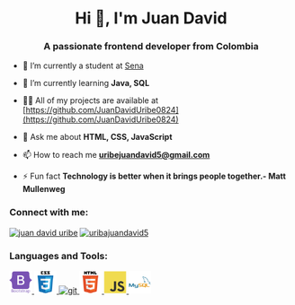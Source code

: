 <h1 align="center">Hi 👋, I'm Juan David</h1>
<h3 align="center">A passionate frontend developer from Colombia</h3>

- 🔭 I’m currently a student at [Sena](https://www.sena.edu.co/es-co/Paginas/default.aspx)

- 🌱 I’m currently learning **Java, SQL**

- 👨‍💻 All of my projects are available at [https://github.com/JuanDavidUribe0824](https://github.com/JuanDavidUribe0824)

- 💬 Ask me about **HTML, CSS, JavaScript**

- 📫 How to reach me **uribejuandavid5@gmail.com**

- ⚡ Fun fact **Technology is better when it brings people together.- Matt Mullenweg**

<h3 align="left">Connect with me:</h3>
<p align="left">
<a href="https://fb.com/juan david uribe" target="blank"><img align="center" src="https://raw.githubusercontent.com/rahuldkjain/github-profile-readme-generator/master/src/images/icons/Social/facebook.svg" alt="juan david uribe" height="30" width="40" /></a>
<a href="https://instagram.com/uribajuandavid5" target="blank"><img align="center" src="https://raw.githubusercontent.com/rahuldkjain/github-profile-readme-generator/master/src/images/icons/Social/instagram.svg" alt="uribajuandavid5" height="30" width="40" /></a>
</p>

<h3 align="left">Languages and Tools:</h3>
<p align="left"> <a href="https://getbootstrap.com" target="_blank" rel="noreferrer"> <img src="https://raw.githubusercontent.com/devicons/devicon/master/icons/bootstrap/bootstrap-plain-wordmark.svg" alt="bootstrap" width="40" height="40"/> </a> <a href="https://www.w3schools.com/css/" target="_blank" rel="noreferrer"> <img src="https://raw.githubusercontent.com/devicons/devicon/master/icons/css3/css3-original-wordmark.svg" alt="css3" width="40" height="40"/> </a> <a href="https://git-scm.com/" target="_blank" rel="noreferrer"> <img src="https://www.vectorlogo.zone/logos/git-scm/git-scm-icon.svg" alt="git" width="40" height="40"/> </a> <a href="https://www.w3.org/html/" target="_blank" rel="noreferrer"> <img src="https://raw.githubusercontent.com/devicons/devicon/master/icons/html5/html5-original-wordmark.svg" alt="html5" width="40" height="40"/> </a> <a href="https://developer.mozilla.org/en-US/docs/Web/JavaScript" target="_blank" rel="noreferrer"> <img src="https://raw.githubusercontent.com/devicons/devicon/master/icons/javascript/javascript-original.svg" alt="javascript" width="40" height="40"/> </a> <a href="https://www.mysql.com/" target="_blank" rel="noreferrer"> <img src="https://raw.githubusercontent.com/devicons/devicon/master/icons/mysql/mysql-original-wordmark.svg" alt="mysql" width="40" height="40"/> </a> </p>

